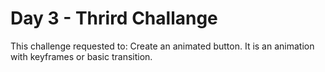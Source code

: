 # Day 3 - Thrird Challange

This challenge requested to: Create an animated button. It is an animation with keyframes or basic transition.
